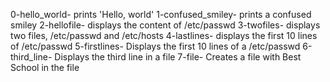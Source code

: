 0-hello_world- prints 'Hello, world'
1-confused_smiley- prints a confused smiley
2-hellofile- displays the content of /etc/passwd
3-twofiles- displays two files, /etc/passwd and /etc/hosts
4-lastlines- displays the first 10 lines of /etc/passwd
5-firstlines- Displays the first 10 lines of a /etc/passwd
6-third_line- Displays the third line in a file
7-file- Creates a file with Best School in the file
